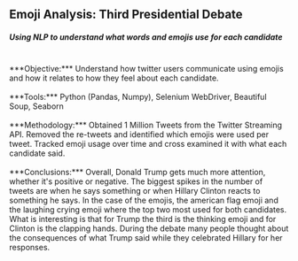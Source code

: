 ## Emoji Analysis: Third Presidential Debate
##### Using NLP to understand what words and emojis use for each candidate

<br/>
***Objective:*** Understand how twitter users communicate using emojis and how it relates to how they feel about each candidate.
<br/>
<br/>
***Tools:*** Python (Pandas, Numpy), Selenium WebDriver, Beautiful Soup, Seaborn
<br/>
<br/>
***Methodology:*** Obtained 1 Million Tweets from the Twitter Streaming API. Removed the re-tweets and identified which emojis were used per tweet. Tracked emoji usage over time and cross examined it with what each candidate said. 
<br/>
<br/>
***Conclusions:*** Overall, Donald Trump gets much more attention, whether it's positive or negative. The biggest spikes in the number of tweets are when he says something or when Hillary Clinton reacts to something he says. In the case of the emojis, the american flag emoji and the laughing crying emoji where the top two most used for both candidates. What is interesting is that for Trump the third is the thinking emoji and for Clinton is the clapping hands. During the debate many people thought about the consequences of what Trump said while they celebrated Hillary for her responses. 
